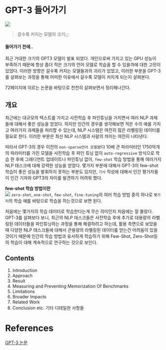# GPT-3 들어가기
![](https://images.velog.io/images/nawnoes/post/ae41e08b-fe5c-4f54-9c08-7528da5132d0/image.png)  
> 갈수록 커지는 모델의 크기;;;

#### 들어가기 전에..
최근 거대한 크기의 GPT3 모델이 발표 되었다. 개인으로써 가지고 있는 GPU 성능이 부족하기 때문에 항상 좀더 적은 크기의 언어 모델로 학습을 할 수 있을까에 대한 고민이 있었다. 이러한 방향은 갈수록 커지는 모델들과의 괴리가 있었고, 이러한 부분을 GPT-3를 살펴보는 과정을 통해 어떠한 이유에서 갈수록 모델이 커지게 되는지 살펴본다.  
  
72페이지에 이르는 논문을 바탕으로 천천히 살펴보면서 정리해나간다.

## 개요
최근에는 대규모의 텍스트를 가지고 사전학습 후 파인튜닝을 거치면서 여러 NLP 과제들에 대해서 좋은 성능을 얻었다. 하지만 인간의 경우를 생각해보면 적은 수의 예를 가지고 여러가지 과제들을 처리할 수 있는데, NLP 시스템은 여전히 많은 라벨링된 데이터를 필요로 한다. 이러한 부분은 최신 NLP 시스템과 사람의 차이는 여전히 나타낸다.  
  
따라서 GPT-3의 경우 이전의 `non-sparse언어 모델`보다 10배 큰 파라미터인 1750억개의 파라미터를 가진 모델을 사전학습 후 파인 튜닝 없이 `auto-regressive` 방식으로 학습 한 후에 그래디언트 업데이트나 파인튜닝 없이, `few-shot` 학습 방법을 통해 여러가지 NLP 태스크에 대해 강력한 성능을 얻었다. 몇가지 부분에 대해서 GPT-3의 few-shot 학습이 좋은 성능을 발휘하지 못하는 부분도 있지만, `기사` 작성에 대해서 인간 평가자들이 인간 기자와 GPT3의 차이를 발견하기 어려워 했다.
  
  **few-shot 학습 방법이란**  
  ![](https://images.velog.io/images/nawnoes/post/79357bc9-83a2-4e5a-ada4-25309bb4ebfd/image.png)
  `zero-shot`, `one-shot`, `few-shot`, `fine-tuning`의 여러 학습 방법 중의 하나로 `몇가지`의 학습 예를 바탕으로 학습을 하는것으로 보면 된다.  

  처음에는 몇가지의 학습 데이터로 학습한다는게 무슨 의미인지 처음에는 잘 몰랐다. GPT-3를 살펴보다 보니, 최근의 NLP 태스크들은 사전학습 후에 추가로 대용량의 라벨링된 데이터들을 파인튜닝하는 과정을 통해 해결하려고 하는데, 활용 측면으로 보았을 때 다양한 NLP 태스크들에 대해서 큰용량의 라벨링된 데이터를 얻는건 어려움이 있을 것이기 때문에 인간의 학습 방법과 유사하게 학습하기 위해 Few-Shot, Zero-Shot등의 학습이 대해 계속적으로 연구하는 것으로 보인다.


## Contents
1. Introduction
2. Approach
3. Result 
4. Measuring and Preventing Memorization Of Benchmarks 
5. Limitations
6. Broader Impacts
7. Related Work
8. Conclusion
etc. 기타 디테일한 사항들

# References
[GPT-3 논문](https://arxiv.org/pdf/2005.14165.pdf)